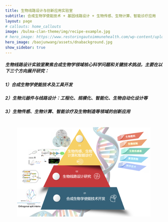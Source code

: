 ```yaml
---
title: 生物线路设计与创新应用实验室
subtitle: 合成生物学使能技术 + 基因线路设计 + 生物传感、生物计算、智能诊疗应用
layout: page
# callouts: home_callouts
image: /bulma-clan-theme/img/recipe-example.jpg
# hero_image: https://www.restoringautoimmunehealth.com/wp-content/uploads/2019/01/DNA-image-1080x640.jpg
hero_image: /baojunwang/assets/dnabackground.jpg
show_sidebar: true
---
```




##### 生物线路设计实验室聚焦合成生物学领域核心科学问题和关键技术挑战，主要在以下三个方向展开研究：

##### 1）合成生物学使能技术及工具开发

##### 2）生物元器件与线路设计：工程化、规模化、智能化、生物自动化设计等

##### 3）生物传感、生物计算、智能诊疗及生物制造等领域的创新应用


<br>
<center><img alt="" src="../assets/b1.png" width="85%"></center>

<br>








